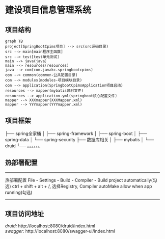 # 建设项目信息管理系统

## 项目结构

```mermaid
graph TB
project[SpringBootCpims项目] --> src(src源码目录)
src --> main[main程序主函数]
src --> test[test单元测试]
main --> java(java)
main --> resources(resources)
java --> com(com.javakc.springbootcpims)
com --> common(common-公共配置目录)
com --> modules(modules-项目模块目录)
com --> application(SpringbootCpimsApplication项目启动)
resources --> mapper(mybatis映射文件)
resources --> application.yml(springboot核心配置文件)
mapper --> XXXmapper(XXXMapper.xml)
mapper --> YYYmapper(YYYmapper.xml)
```



## 项目框架

├── spring全家桶
│   ├── spring-framework
│   ├── spring-boot
│   ├── spring-data
│   └── spring-security
├── 数据库相关
│   ├── mybatis
│   └── druid
└── 。。。。。。



## 热部署配置

_____________

热部署配置
File - Settings - Build - Compiler - Build project automatically(勾选)
ctrl + shift + alt + /, 选择Registry, Compiler autoMake allow when app running(勾选) 

_____________

## 项目访问地址
*druid:* http://localhost:8080/druid/index.html  
*swagger:* http://localhost:8080/swagger-ui/index.html  
